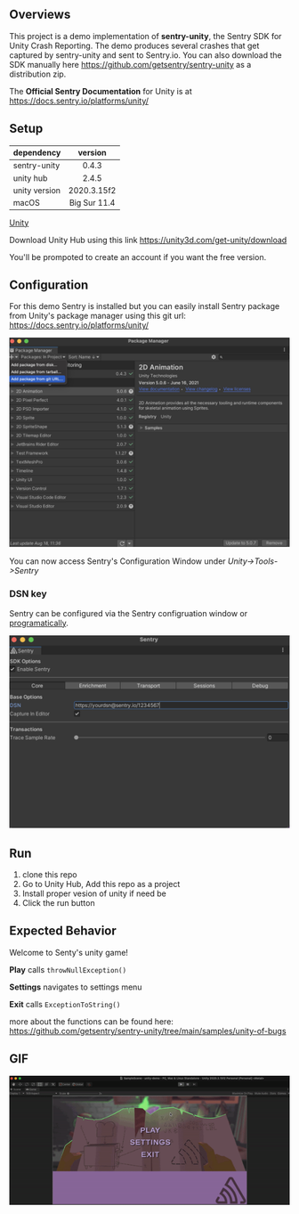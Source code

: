
## Overviews

This project is a demo implementation of **sentry-unity**, the Sentry SDK for Unity Crash Reporting. The demo produces several crashes that get captured by sentry-unity and sent to Sentry.io. You can also download the SDK manually here https://github.com/getsentry/sentry-unity as a distribution zip.

The **Official Sentry Documentation** for Unity is at https://docs.sentry.io/platforms/unity/

## Setup
| dependency    |    version     |
| ------------- | :------------: |
| sentry-unity  |     0.4.3      |
| unity hub     |     2.4.5      |
| unity version |   2020.3.15f2  |
| macOS         |  Big Sur 11.4  |

<ins>Unity</ins>

Download Unity Hub using this link https://unity3d.com/get-unity/download 

You'll be prompoted to create an account if you want the free version.

## Configuration 

For this demo Sentry is installed but you can easily install Sentry package from Unity's package manager using this git url: https://docs.sentry.io/platforms/unity/

<img src="README/package-manager.png">

You can now access Sentry's Configuration Window under *Unity->Tools->Sentry*

### DSN key

Sentry can be configured via the Sentry configruation window or [programatically](https://docs.sentry.io/platforms/unity/configuration/options/). 

<img src="README/sentry-config.png">


## Run
1. clone this repo 
2. Go to Unity Hub, Add this repo as a project
3. Install proper vesion of unity if need be  
4. Click the run button 

## Expected Behavior 

Welcome to Senty's unity game!

**Play** calls `throwNullException()`

**Settings** navigates to settings menu

**Exit** calls `ExceptionToString()`

more about the functions can be found here: https://github.com/getsentry/sentry-unity/tree/main/samples/unity-of-bugs


## GIF

![gif](README/unity-demo.gif)
